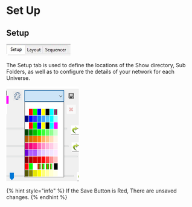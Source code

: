 # Set Up

## **Setup**

![](../../.gitbook/assets/setup-tab.JPG)

The Setup tab is used to define the locations of the Show directory, Sub Folders, as well as to configure the details of your network for each Universe. 

![](../../.gitbook/assets/image%20%28404%29.png)

{% hint style="info" %}
If the Save Button is Red, There are unsaved changes.
{% endhint %}


